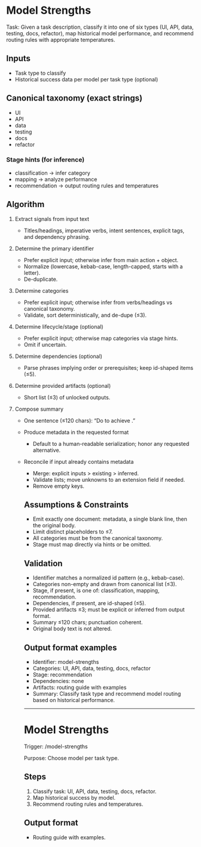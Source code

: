 # Model Strengths

Task: Given a task description, classify it into one of six types (UI, API, data, testing, docs, refactor), map historical model performance, and recommend routing rules with appropriate temperatures.

## Inputs

- Task type to classify
- Historical success data per model per task type (optional)

## Canonical taxonomy (exact strings)

- UI
- API
- data
- testing
- docs
- refactor

### Stage hints (for inference)

- classification → infer category
- mapping → analyze performance
- recommendation → output routing rules and temperatures

## Algorithm

1. Extract signals from input text  
   * Titles/headings, imperative verbs, intent sentences, explicit tags, and dependency phrasing.

2. Determine the primary identifier  
   * Prefer explicit input; otherwise infer from main action + object.  
   * Normalize (lowercase, kebab-case, length-capped, starts with a letter).  
   * De-duplicate.

3. Determine categories  
   * Prefer explicit input; otherwise infer from verbs/headings vs canonical taxonomy.  
   * Validate, sort deterministically, and de-dupe (≤3).

4. Determine lifecycle/stage (optional)  
   * Prefer explicit input; otherwise map categories via stage hints.  
   * Omit if uncertain.

5. Determine dependencies (optional)  
   * Parse phrases implying order or prerequisites; keep id-shaped items (≤5).

6. Determine provided artifacts (optional)  
   * Short list (≤3) of unlocked outputs.

7. Compose summary  
   * One sentence (≤120 chars): “Do <verb> <object> to achieve <outcome>.”

8. Produce metadata in the requested format  
   * Default to a human-readable serialization; honor any requested alternative.

9. Reconcile if input already contains metadata  
   * Merge: explicit inputs > existing > inferred.  
   * Validate lists; move unknowns to an extension field if needed.  
   * Remove empty keys.

## Assumptions & Constraints

- Emit exactly one document: metadata, a single blank line, then the original body.
- Limit distinct placeholders to ≤7.
- All categories must be from the canonical taxonomy.
- Stage must map directly via hints or be omitted.

## Validation

- Identifier matches a normalized id pattern (e.g., kebab-case).
- Categories non-empty and drawn from canonical list (≤3).
- Stage, if present, is one of: classification, mapping, recommendation.
- Dependencies, if present, are id-shaped (≤5).
- Provided artifacts ≤3; must be explicit or inferred from output format.
- Summary ≤120 chars; punctuation coherent.
- Original body text is not altered.

## Output format examples

- Identifier: model-strengths  
- Categories: UI, API, data, testing, docs, refactor  
- Stage: recommendation  
- Dependencies: none  
- Artifacts: routing guide with examples  
- Summary: Classify task type and recommend model routing based on historical performance.  

---

# Model Strengths

Trigger: /model-strengths

Purpose: Choose model per task type.

## Steps

1. Classify task: UI, API, data, testing, docs, refactor.
2. Map historical success by model.
3. Recommend routing rules and temperatures.

## Output format

- Routing guide with examples.
